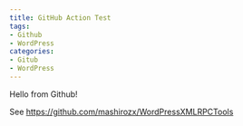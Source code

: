 ```yaml
---
title: GitHub Action Test
tags:
- Github
- WordPress
categories:
- Gitub
- WordPress
---
```


Hello from Github!

See <https://github.com/mashirozx/WordPressXMLRPCTools>
